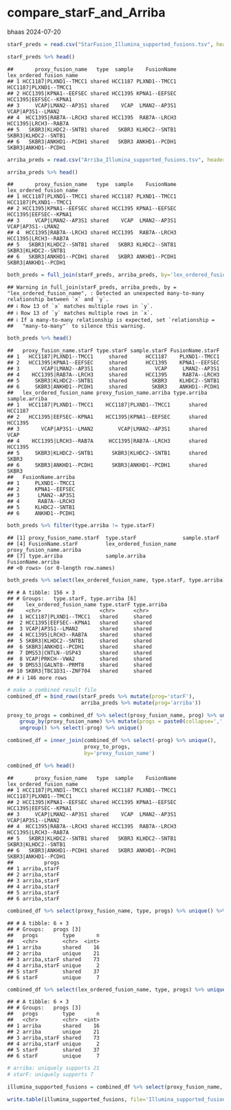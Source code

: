 compare_starF_and_Arriba
================
bhaas
2024-07-20

``` r
starF_preds = read.csv("StarFusion_Illumina_supported_fusions.tsv", header=T, sep="\t")

starF_preds %>% head()
```

    ##       proxy_fusion_name   type  sample    FusionName lex_ordered_fusion_name
    ## 1 HCC1187|PLXND1--TMCC1 shared HCC1187 PLXND1--TMCC1   HCC1187|PLXND1--TMCC1
    ## 2 HCC1395|KPNA1--EEFSEC shared HCC1395 KPNA1--EEFSEC   HCC1395|EEFSEC--KPNA1
    ## 3     VCAP|LMAN2--AP3S1 shared    VCAP  LMAN2--AP3S1       VCAP|AP3S1--LMAN2
    ## 4  HCC1395|RAB7A--LRCH3 shared HCC1395  RAB7A--LRCH3    HCC1395|LRCH3--RAB7A
    ## 5   SKBR3|KLHDC2--SNTB1 shared   SKBR3 KLHDC2--SNTB1     SKBR3|KLHDC2--SNTB1
    ## 6   SKBR3|ANKHD1--PCDH1 shared   SKBR3 ANKHD1--PCDH1     SKBR3|ANKHD1--PCDH1

``` r
arriba_preds = read.csv("Arriba_Illumina_supported_fusions.tsv", header=T, sep="\t")

arriba_preds %>% head()
```

    ##       proxy_fusion_name   type  sample    FusionName lex_ordered_fusion_name
    ## 1 HCC1187|PLXND1--TMCC1 shared HCC1187 PLXND1--TMCC1   HCC1187|PLXND1--TMCC1
    ## 2 HCC1395|KPNA1--EEFSEC shared HCC1395 KPNA1--EEFSEC   HCC1395|EEFSEC--KPNA1
    ## 3     VCAP|LMAN2--AP3S1 shared    VCAP  LMAN2--AP3S1       VCAP|AP3S1--LMAN2
    ## 4  HCC1395|RAB7A--LRCH3 shared HCC1395  RAB7A--LRCH3    HCC1395|LRCH3--RAB7A
    ## 5   SKBR3|KLHDC2--SNTB1 shared   SKBR3 KLHDC2--SNTB1     SKBR3|KLHDC2--SNTB1
    ## 6   SKBR3|ANKHD1--PCDH1 shared   SKBR3 ANKHD1--PCDH1     SKBR3|ANKHD1--PCDH1

``` r
both_preds = full_join(starF_preds, arriba_preds, by='lex_ordered_fusion_name', suffix=c('.starF', '.arriba'))
```

    ## Warning in full_join(starF_preds, arriba_preds, by = "lex_ordered_fusion_name", : Detected an unexpected many-to-many relationship between `x` and `y`.
    ## ℹ Row 13 of `x` matches multiple rows in `y`.
    ## ℹ Row 13 of `y` matches multiple rows in `x`.
    ## ℹ If a many-to-many relationship is expected, set `relationship =
    ##   "many-to-many"` to silence this warning.

``` r
both_preds %>% head()
```

    ##   proxy_fusion_name.starF type.starF sample.starF FusionName.starF
    ## 1   HCC1187|PLXND1--TMCC1     shared      HCC1187    PLXND1--TMCC1
    ## 2   HCC1395|KPNA1--EEFSEC     shared      HCC1395    KPNA1--EEFSEC
    ## 3       VCAP|LMAN2--AP3S1     shared         VCAP     LMAN2--AP3S1
    ## 4    HCC1395|RAB7A--LRCH3     shared      HCC1395     RAB7A--LRCH3
    ## 5     SKBR3|KLHDC2--SNTB1     shared        SKBR3    KLHDC2--SNTB1
    ## 6     SKBR3|ANKHD1--PCDH1     shared        SKBR3    ANKHD1--PCDH1
    ##   lex_ordered_fusion_name proxy_fusion_name.arriba type.arriba sample.arriba
    ## 1   HCC1187|PLXND1--TMCC1    HCC1187|PLXND1--TMCC1      shared       HCC1187
    ## 2   HCC1395|EEFSEC--KPNA1    HCC1395|KPNA1--EEFSEC      shared       HCC1395
    ## 3       VCAP|AP3S1--LMAN2        VCAP|LMAN2--AP3S1      shared          VCAP
    ## 4    HCC1395|LRCH3--RAB7A     HCC1395|RAB7A--LRCH3      shared       HCC1395
    ## 5     SKBR3|KLHDC2--SNTB1      SKBR3|KLHDC2--SNTB1      shared         SKBR3
    ## 6     SKBR3|ANKHD1--PCDH1      SKBR3|ANKHD1--PCDH1      shared         SKBR3
    ##   FusionName.arriba
    ## 1     PLXND1--TMCC1
    ## 2     KPNA1--EEFSEC
    ## 3      LMAN2--AP3S1
    ## 4      RAB7A--LRCH3
    ## 5     KLHDC2--SNTB1
    ## 6     ANKHD1--PCDH1

``` r
both_preds %>% filter(type.arriba != type.starF)
```

    ## [1] proxy_fusion_name.starF  type.starF               sample.starF            
    ## [4] FusionName.starF         lex_ordered_fusion_name  proxy_fusion_name.arriba
    ## [7] type.arriba              sample.arriba            FusionName.arriba       
    ## <0 rows> (or 0-length row.names)

``` r
both_preds %>% select(lex_ordered_fusion_name, type.starF, type.arriba) %>% unique() %>% group_by(type.starF, type.arriba)
```

    ## # A tibble: 156 × 3
    ## # Groups:   type.starF, type.arriba [6]
    ##    lex_ordered_fusion_name type.starF type.arriba
    ##    <chr>                   <chr>      <chr>      
    ##  1 HCC1187|PLXND1--TMCC1   shared     shared     
    ##  2 HCC1395|EEFSEC--KPNA1   shared     shared     
    ##  3 VCAP|AP3S1--LMAN2       shared     shared     
    ##  4 HCC1395|LRCH3--RAB7A    shared     shared     
    ##  5 SKBR3|KLHDC2--SNTB1     shared     shared     
    ##  6 SKBR3|ANKHD1--PCDH1     shared     shared     
    ##  7 DMS53|CNTLN--USP43      shared     shared     
    ##  8 VCAP|PRKCH--VWA2        shared     shared     
    ##  9 DMS53|GALNT8--PRMT8     shared     shared     
    ## 10 SKBR3|TBC1D31--ZNF704   shared     shared     
    ## # ℹ 146 more rows

``` r
# make a combined result file
combined_df = bind_rows(starF_preds %>% mutate(prog='starF'),
                        arriba_preds %>% mutate(prog='arriba'))

proxy_to_progs = combined_df %>% select(proxy_fusion_name, prog) %>% unique() %>% 
    group_by(proxy_fusion_name) %>% mutate(progs = paste0(collapse=',', sort(prog))) %>%
    ungroup() %>% select(-prog) %>% unique()

combined_df = inner_join(combined_df %>% select(-prog) %>% unique(),
                         proxy_to_progs,
                         by='proxy_fusion_name')

combined_df %>% head()
```

    ##       proxy_fusion_name   type  sample    FusionName lex_ordered_fusion_name
    ## 1 HCC1187|PLXND1--TMCC1 shared HCC1187 PLXND1--TMCC1   HCC1187|PLXND1--TMCC1
    ## 2 HCC1395|KPNA1--EEFSEC shared HCC1395 KPNA1--EEFSEC   HCC1395|EEFSEC--KPNA1
    ## 3     VCAP|LMAN2--AP3S1 shared    VCAP  LMAN2--AP3S1       VCAP|AP3S1--LMAN2
    ## 4  HCC1395|RAB7A--LRCH3 shared HCC1395  RAB7A--LRCH3    HCC1395|LRCH3--RAB7A
    ## 5   SKBR3|KLHDC2--SNTB1 shared   SKBR3 KLHDC2--SNTB1     SKBR3|KLHDC2--SNTB1
    ## 6   SKBR3|ANKHD1--PCDH1 shared   SKBR3 ANKHD1--PCDH1     SKBR3|ANKHD1--PCDH1
    ##          progs
    ## 1 arriba,starF
    ## 2 arriba,starF
    ## 3 arriba,starF
    ## 4 arriba,starF
    ## 5 arriba,starF
    ## 6 arriba,starF

``` r
combined_df %>% select(proxy_fusion_name, type, progs) %>% unique() %>% group_by(progs, type) %>% tally()
```

    ## # A tibble: 6 × 3
    ## # Groups:   progs [3]
    ##   progs        type       n
    ##   <chr>        <chr>  <int>
    ## 1 arriba       shared    16
    ## 2 arriba       unique    21
    ## 3 arriba,starF shared    73
    ## 4 arriba,starF unique     2
    ## 5 starF        shared    37
    ## 6 starF        unique     7

``` r
combined_df %>% select(lex_ordered_fusion_name, type, progs) %>% unique() %>% group_by(progs, type) %>% tally()
```

    ## # A tibble: 6 × 3
    ## # Groups:   progs [3]
    ##   progs        type       n
    ##   <chr>        <chr>  <int>
    ## 1 arriba       shared    16
    ## 2 arriba       unique    21
    ## 3 arriba,starF shared    73
    ## 4 arriba,starF unique     2
    ## 5 starF        shared    37
    ## 6 starF        unique     7

``` r
# arriba: uniquely supports 21
# starF: uniquely supports 7
```

``` r
illumina_supported_fusions = combined_df %>% select(proxy_fusion_name, type, sample, FusionName, lex_ordered_fusion_name, progs) %>% unique()

write.table(illumina_supported_fusions, file='Illumina_supported_fusions.tsv', quote=F, sep="\t", row.names=F)
```
